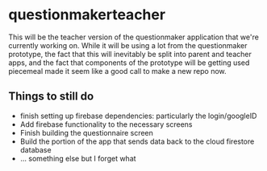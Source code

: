# questionmakerteacher

This will be the teacher version of the questionmaker application that we're currently working on. While it will be using a lot from the questionmaker prototype, the fact that this will inevitably be split into parent and teacher apps, and the fact that components of the prototype will be getting used piecemeal made it seem like a good call to make a new repo now.

## Things to still do

- finish setting up firebase dependencies: particularly the login/googleID
- Add firebase functionality to the necessary screens
- Finish building the questionnaire screen
- Build the portion of the app that sends data back to the cloud firestore 
database
- ... something else but I forget what

